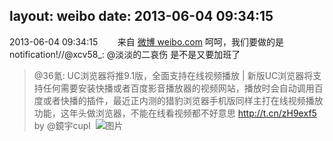 layout: weibo
date: 2013-06-04 09:34:15
---
2013-06-04 09:34:15  &nbsp;&nbsp;&nbsp;&nbsp;&nbsp;&nbsp; 来自 <a href="http://weibo.com/" rel="nofollow">微博 weibo.com</a>
呵呵，我们要做的是notification!//@xcv58_: @淡淡的二哀伤 是不是又要加班了
>  @36氪: UC浏览器将推9.1版，全面支持在线视频播放 | 新版UC浏览器将支持任何需要安装快播或者百度影音播放器的视频网站，播放时会自动调用百度或者快播的插件，最近正内测的猎豹浏览器手机版同样主打在线视频播放功能，这年头做浏览器，不能在线看视频都不好意思  http://t.cn/zH9exf5 by @鏡宇cupl ​​​
>  ![图片](https://ww4.sinaimg.cn/large/684ff39bjw1e5b4ajri16j20iw07m74o.jpg)
